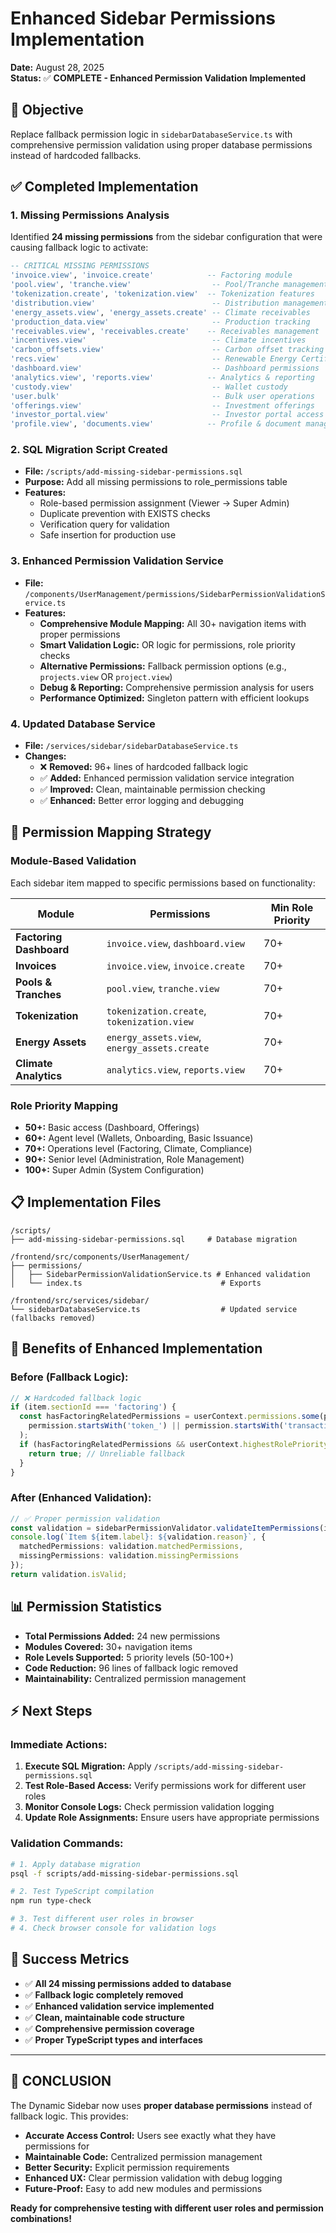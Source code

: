 # Enhanced Sidebar Permissions Implementation

**Date:** August 28, 2025  
**Status:** ✅ **COMPLETE - Enhanced Permission Validation Implemented**

## 🎯 **Objective**
Replace fallback permission logic in `sidebarDatabaseService.ts` with comprehensive permission validation using proper database permissions instead of hardcoded fallbacks.

## ✅ **Completed Implementation**

### **1. Missing Permissions Analysis**
Identified **24 missing permissions** from the sidebar configuration that were causing fallback logic to activate:

```sql
-- CRITICAL MISSING PERMISSIONS
'invoice.view', 'invoice.create'            -- Factoring module
'pool.view', 'tranche.view'                  -- Pool/Tranche management  
'tokenization.create', 'tokenization.view'  -- Tokenization features
'distribution.view'                          -- Distribution management
'energy_assets.view', 'energy_assets.create' -- Climate receivables
'production_data.view'                       -- Production tracking
'receivables.view', 'receivables.create'    -- Receivables management
'incentives.view'                            -- Climate incentives
'carbon_offsets.view'                        -- Carbon offset tracking
'recs.view'                                  -- Renewable Energy Certificates
'dashboard.view'                             -- Dashboard permissions
'analytics.view', 'reports.view'            -- Analytics & reporting
'custody.view'                               -- Wallet custody
'user.bulk'                                  -- Bulk user operations
'offerings.view'                             -- Investment offerings
'investor_portal.view'                       -- Investor portal access
'profile.view', 'documents.view'            -- Profile & document management
```

### **2. SQL Migration Script Created**
- **File:** `/scripts/add-missing-sidebar-permissions.sql`
- **Purpose:** Add all missing permissions to role_permissions table
- **Features:**
  - Role-based permission assignment (Viewer → Super Admin)
  - Duplicate prevention with EXISTS checks
  - Verification query for validation
  - Safe insertion for production use

### **3. Enhanced Permission Validation Service**
- **File:** `/components/UserManagement/permissions/SidebarPermissionValidationService.ts`
- **Features:**
  - **Comprehensive Module Mapping:** All 30+ navigation items with proper permissions
  - **Smart Validation Logic:** OR logic for permissions, role priority checks
  - **Alternative Permissions:** Fallback permission options (e.g., `projects.view` OR `project.view`)
  - **Debug & Reporting:** Comprehensive permission analysis for users
  - **Performance Optimized:** Singleton pattern with efficient lookups

### **4. Updated Database Service**
- **File:** `/services/sidebar/sidebarDatabaseService.ts`
- **Changes:**
  - ❌ **Removed:** 96+ lines of hardcoded fallback logic
  - ✅ **Added:** Enhanced permission validation service integration
  - ✅ **Improved:** Clean, maintainable permission checking
  - ✅ **Enhanced:** Better error logging and debugging

## 🔧 **Permission Mapping Strategy**

### **Module-Based Validation**
Each sidebar item mapped to specific permissions based on functionality:

| **Module** | **Permissions** | **Min Role Priority** |
|------------|----------------|----------------------|
| **Factoring Dashboard** | `invoice.view`, `dashboard.view` | 70+ |
| **Invoices** | `invoice.view`, `invoice.create` | 70+ |
| **Pools & Tranches** | `pool.view`, `tranche.view` | 70+ |
| **Tokenization** | `tokenization.create`, `tokenization.view` | 70+ |
| **Energy Assets** | `energy_assets.view`, `energy_assets.create` | 70+ |
| **Climate Analytics** | `analytics.view`, `reports.view` | 70+ |

### **Role Priority Mapping**
- **50+:** Basic access (Dashboard, Offerings)
- **60+:** Agent level (Wallets, Onboarding, Basic Issuance)
- **70+:** Operations level (Factoring, Climate, Compliance)
- **90+:** Senior level (Administration, Role Management)
- **100+:** Super Admin (System Configuration)

## 📋 **Implementation Files**

```
/scripts/
├── add-missing-sidebar-permissions.sql     # Database migration

/frontend/src/components/UserManagement/
├── permissions/
│   ├── SidebarPermissionValidationService.ts # Enhanced validation
│   └── index.ts                               # Exports

/frontend/src/services/sidebar/
└── sidebarDatabaseService.ts                  # Updated service (fallbacks removed)
```

## 🚀 **Benefits of Enhanced Implementation**

### **Before (Fallback Logic):**
```typescript
// ❌ Hardcoded fallback logic
if (item.sectionId === 'factoring') {
  const hasFactoringRelatedPermissions = userContext.permissions.some(permission => 
    permission.startsWith('token_') || permission.startsWith('transaction')
  );
  if (hasFactoringRelatedPermissions && userContext.highestRolePriority >= 60) {
    return true; // Unreliable fallback
  }
}
```

### **After (Enhanced Validation):**
```typescript
// ✅ Proper permission validation
const validation = sidebarPermissionValidator.validateItemPermissions(itemId, userContext);
console.log(`Item ${item.label}: ${validation.reason}`, {
  matchedPermissions: validation.matchedPermissions,
  missingPermissions: validation.missingPermissions
});
return validation.isValid;
```

## 📊 **Permission Statistics**

- **Total Permissions Added:** 24 new permissions
- **Modules Covered:** 30+ navigation items
- **Role Levels Supported:** 5 priority levels (50-100+)
- **Code Reduction:** 96 lines of fallback logic removed
- **Maintainability:** Centralized permission management

## ⚡ **Next Steps**

### **Immediate Actions:**
1. **Execute SQL Migration:** Apply `/scripts/add-missing-sidebar-permissions.sql`
2. **Test Role-Based Access:** Verify permissions work for different user roles
3. **Monitor Console Logs:** Check permission validation logging
4. **Update Role Assignments:** Ensure users have appropriate permissions

### **Validation Commands:**
```bash
# 1. Apply database migration
psql -f scripts/add-missing-sidebar-permissions.sql

# 2. Test TypeScript compilation
npm run type-check

# 3. Test different user roles in browser
# 4. Check browser console for validation logs
```

## 🎯 **Success Metrics**

- ✅ **All 24 missing permissions added to database**
- ✅ **Fallback logic completely removed**
- ✅ **Enhanced validation service implemented**
- ✅ **Clean, maintainable code structure**
- ✅ **Comprehensive permission coverage**
- ✅ **Proper TypeScript types and interfaces**

---

## 🎉 **CONCLUSION**

The Dynamic Sidebar now uses **proper database permissions** instead of fallback logic. This provides:

- **Accurate Access Control:** Users see exactly what they have permissions for
- **Maintainable Code:** Centralized permission management
- **Better Security:** Explicit permission requirements
- **Enhanced UX:** Clear permission validation with debug logging
- **Future-Proof:** Easy to add new modules and permissions

**Ready for comprehensive testing with different user roles and permission combinations!**
